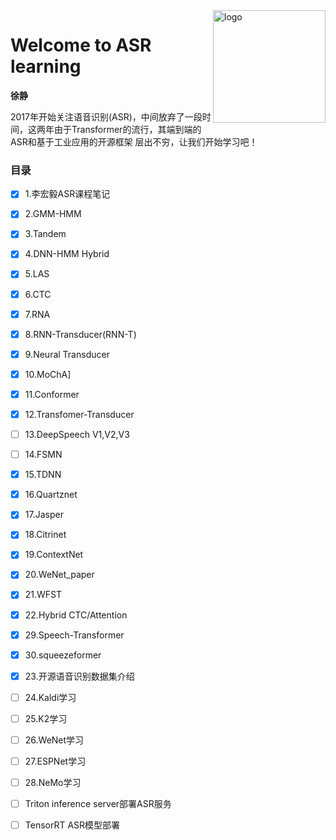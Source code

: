 <img src="docs/_media/icon.svg" align="right" alt="logo" height="180" width="180" />

# Welcome to ASR learning

**徐静**

2017年开始关注语音识别(ASR)，中间放弃了一段时间，这两年由于Transformer的流行，其端到端的ASR和基于工业应用的开源框架
层出不穷，让我们开始学习吧！

<!-- <div align=center>
<img src="./zh-cn/img/index/cnn_hist.png" />
</div> -->


### 目录

- [x] 1.李宏毅ASR课程笔记
- [x] 2.GMM-HMM
- [x] 3.Tandem
- [x] 4.DNN-HMM Hybrid
- [x] 5.LAS
- [x] 6.CTC
- [x] 7.RNA
- [x] 8.RNN-Transducer(RNN-T)
- [x] 9.Neural Transducer
- [x] 10.MoChA]
- [x] 11.Conformer
- [x] 12.Transfomer-Transducer
- [ ] 13.DeepSpeech V1,V2,V3
- [ ] 14.FSMN
- [x] 15.TDNN
- [x] 16.Quartznet
- [x] 17.Jasper
- [x] 18.Citrinet
- [x] 19.ContextNet <!-- - [ ] 20.Conformer-CTC -->
- [x] 20.WeNet_paper
- [x] 21.WFST
- [x] 22.Hybrid CTC/Attention
- [x] 29.Speech-Transformer
- [x] 30.squeezeformer
- [x] 23.开源语音识别数据集介绍
- [ ] 24.Kaldi学习
- [ ] 25.K2学习
- [ ] 26.WeNet学习
- [ ] 27.ESPNet学习
- [ ] 28.NeMo学习
- [ ] Triton inference server部署ASR服务
- [ ] TensorRT ASR模型部署







